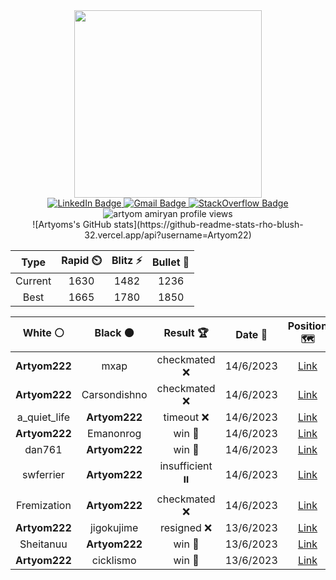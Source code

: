 <div id="header" align="center">
  <img src="https://media.giphy.com/media/Qo2dupDib32rkTY4hX/giphy.gif" width="300"/>
</div>

<div id="badges" align="center">
  <a href="https://www.linkedin.com/in/artyom-amiryan22/" target="_blank">
    <img src="https://img.shields.io/badge/LinkedIn-blue?style=for-the-badge&logo=linkedin&logoColor=white" alt="LinkedIn Badge"/>
  </a>
  <a href="mailto:artyomamiryan2@gmail.com">
    <img src="https://img.shields.io/badge/Gmail-red?style=for-the-badge&logo=gmail&logoColor=white" alt="Gmail Badge"/>
  </a>
  <a href="https://stackoverflow.com/users/10430329/artyom-amiryan?tab=profile" target="_blank">
    <img src="https://img.shields.io/badge/StackOverflow-white?style=for-the-badge&logo=stackoverflow&logoColor=orange" alt="StackOverflow Badge"/>
  </a>
</div>

<div id="profile-views" align="center">
  <img src="https://komarev.com/ghpvc/?username=Artyom22&style=for-the-badge&color=blue" alt="artyom amiryan profile views"/>
</div>

<div id="profile-stats" align="center">
![Artyoms's GitHub stats](https://github-readme-stats-rho-blush-32.vercel.app/api?username=Artyom22)
</div>
  
<div id="chess-stats" align="center">
  <!--START_SECTION:chessStats-->
<!-- Automatically generated with https://github.com/Balastrong/chess-stats-action -->

| Type | Rapid ⏲️ | Blitz ⚡ | Bullet 🔫 |
|:---:|:---:|:---:|:---:|
| Current | 1630 | 1482 | 1236 |
| Best | 1665 | 1780 | 1850 |

| White ⚪ | Black ⚫ | Result 🏆 | Date 📅 | Position 🗺️ | Type 🕕 |
|:---:|:---:|:---:|:---:|:---:|:---:|
| **Artyom222** | mxap | checkmated ❌ | 14/6/2023 | <a href="http://www.ee.unb.ca/cgi-bin/tervo/fen.pl?select=r4rk1/5pp1/p2b3p/1ppP1p2/4P3/P1N2P2/1P3PKq/1R1Q1R2 w - -">Link</a> | Blitz |
| **Artyom222** | Carsondishno | checkmated ❌ | 14/6/2023 | <a href="http://www.ee.unb.ca/cgi-bin/tervo/fen.pl?select=r4br1/ppp4k/3p3p/1P1Pp3/2P1P3/P6q/2QB1p1K/R2R1b2 w - -">Link</a> | Blitz |
| a_quiet_life | **Artyom222** | timeout ❌ | 14/6/2023 | <a href="http://www.ee.unb.ca/cgi-bin/tervo/fen.pl?select=8/p7/1p1bP3/2pk1PB1/8/PP3K2/8/8 b - -">Link</a> | Blitz |
| **Artyom222** | Emanonrog | win 🥇 | 14/6/2023 | <a href="http://www.ee.unb.ca/cgi-bin/tervo/fen.pl?select=6k1/R4pp1/p3rp1p/1p6/1P1N4/P6P/4rPP1/5RK1 b - -">Link</a> | Blitz |
| dan761 | **Artyom222** | win 🥇 | 14/6/2023 | <a href="http://www.ee.unb.ca/cgi-bin/tervo/fen.pl?select=1r6/R7/2kn1RP1/p7/4K3/P1P5/6r1/8 w - -">Link</a> | Blitz |
| swferrier | **Artyom222** | insufficient ⏸️ | 14/6/2023 | <a href="http://www.ee.unb.ca/cgi-bin/tervo/fen.pl?select=8/2K5/8/8/8/8/1k6/8 b - -">Link</a> | Blitz |
| Fremization | **Artyom222** | checkmated ❌ | 14/6/2023 | <a href="http://www.ee.unb.ca/cgi-bin/tervo/fen.pl?select=8/7Q/8/5Rk1/1P2p1n1/P3P1P1/3r2P1/6K1 b - -">Link</a> | Blitz |
| **Artyom222** | jigokujime | resigned ❌ | 13/6/2023 | <a href="http://www.ee.unb.ca/cgi-bin/tervo/fen.pl?select=2k5/ppp4p/8/8/2P1n3/P3Pq2/5PpP/2R3K1 w - -">Link</a> | Blitz |
| Sheitanuu | **Artyom222** | win 🥇 | 13/6/2023 | <a href="http://www.ee.unb.ca/cgi-bin/tervo/fen.pl?select=r7/pppk4/4rq1p/3p1B2/8/7P/PP4P1/R3b1K1 w - -">Link</a> | Blitz |
| **Artyom222** | cicklismo | win 🥇 | 13/6/2023 | <a href="http://www.ee.unb.ca/cgi-bin/tervo/fen.pl?select=3r3k/2b2Qpp/8/p7/6P1/7P/5P2/1R4K1 b - -">Link</a> | Blitz |

<!--END_SECTION:chessStats-->
</div>




<!--
**Artyom22/Artyom22** is a ✨ _special_ ✨ repository because its `README.md` (this file) appears on your GitHub profile.

Here are some ideas to get you started:

- 🔭 I’m currently working on ...
- 🌱 I’m currently learning ...
- 👯 I’m looking to collaborate on ...
- 🤔 I’m looking for help with ...
- 💬 Ask me about ...
- 📫 How to reach me: ...
- 😄 Pronouns: ...
- ⚡ Fun fact: ...
-->
